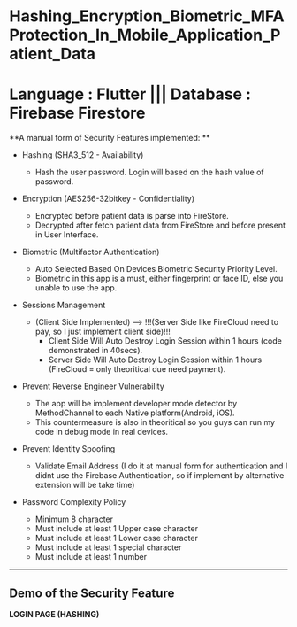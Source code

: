 # Hashing_Encryption_Biometric_MFAProtection_In_Mobile_Application_Patient_Data
# Language : Flutter ||| Database : Firebase Firestore

**A manual form of Security Features implemented: **
- Hashing (SHA3_512 - Availability)
  - Hash the user password. Login will based on the hash value of password.

- Encryption (AES256-32bitkey - Confidentiality)
  - Encrypted before patient data is parse into FireStore.
  - Decrypted after fetch patient data from FireStore and before present in User Interface.

- Biometric (Multifactor Authentication)
  - Auto Selected Based On Devices Biometric Security Priority Level.
  - Biometric in this app is a must, either fingerprint or face ID, else you unable to use the app.

- Sessions Management
  - (Client Side Implemented) --> !!!(Server Side like FireCloud need to pay, so I just implement client side)!!!
    - Client Side Will Auto Destroy Login Session within 1 hours (code demonstrated in 40secs).
    - Server Side Will Auto Destroy Login Session within 1 hours (FireCloud = only theoritical due need payment).

- Prevent Reverse Engineer Vulnerability
  - The app will be implement developer mode detector by MethodChannel to each Native platform(Android, iOS).
  - This countermeasure is also in theoritical so you guys can run my code in debug mode in real devices.

- Prevent Identity Spoofing
  - Validate Email Address (I do it at manual form for authentication and I didnt use the Firebase Authentication, so if implement by alternative extension will be take time) 

- Password Complexity Policy
  - Minimum 8 character
  - Must include at least 1 Upper case character
  - Must include at least 1 Lower case character
  - Must include at least 1 special character
  - Must include at least 1 number
    
--------------------------------------------------------------------------------------------------------------------------------------------------------------------------------------- 
**Demo of the Security Feature**
--------------------------------------------------------------------------------------------------------------------------------------------------------------------------------------- 
**LOGIN PAGE (HASHING)**


 
